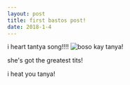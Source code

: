 ```yaml
---
layout: post
title: first bastos post!
date: 2018-1-4
---
```


i heart tantya song!!!! 
![boso kay tanya!]({{site.baseurl}}/images/bastosPix/tanyasong-07.jpg "tanya!")

she's got the greatest tits!

i heat you tanya!
